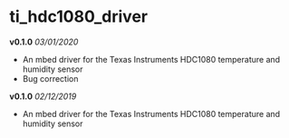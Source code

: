 # ti_hdc1080_driver

**v0.1.0** *03/01/2020*
- An mbed driver for the Texas Instruments HDC1080 temperature and humidity sensor
- Bug correction

**v0.1.0** *02/12/2019*
- An mbed driver for the Texas Instruments HDC1080 temperature and humidity sensor

